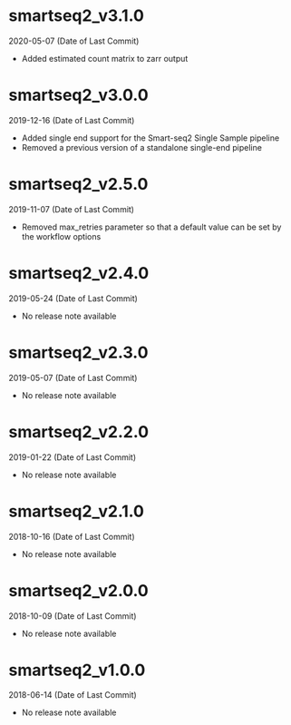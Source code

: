 # smartseq2_v3.1.0

2020-05-07 (Date of Last Commit)

* Added estimated count matrix to zarr output

# smartseq2_v3.0.0

2019-12-16 (Date of Last Commit)

* Added single end support for the Smart-seq2 Single Sample pipeline
* Removed a previous version of a standalone single-end pipeline


# smartseq2_v2.5.0

2019-11-07 (Date of Last Commit)

* Removed max_retries parameter so that a default value can be set by the workflow options

# smartseq2_v2.4.0

2019-05-24 (Date of Last Commit)

* No release note available

# smartseq2_v2.3.0

2019-05-07 (Date of Last Commit)

* No release note available

# smartseq2_v2.2.0

2019-01-22 (Date of Last Commit)

* No release note available

# smartseq2_v2.1.0

2018-10-16 (Date of Last Commit)

* No release note available

# smartseq2_v2.0.0 

2018-10-09 (Date of Last Commit)

* No release note available

# smartseq2_v1.0.0 

2018-06-14 (Date of Last Commit)

* No release note available



